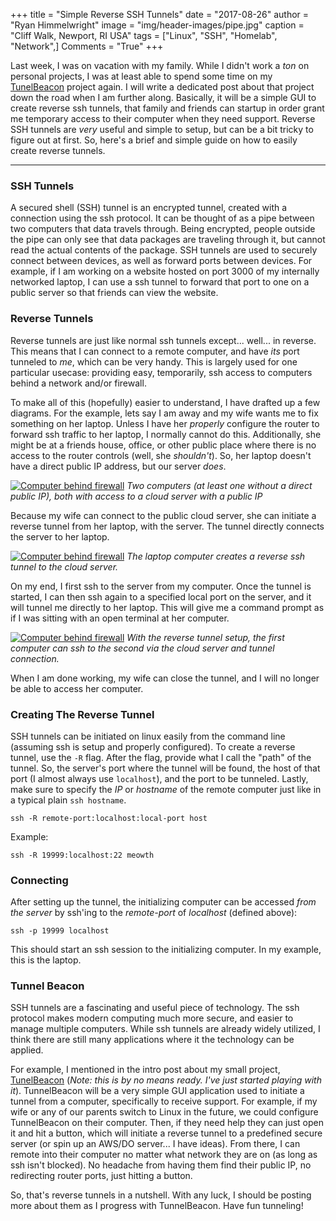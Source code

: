 +++
title   = "Simple Reverse SSH Tunnels"
date    = "2017-08-26"
author  = "Ryan Himmelwright"
image   = "img/header-images/pipe.jpg"
caption = "Cliff Walk, Newport, RI USA"
tags    = ["Linux", "SSH", "Homelab", "Network",]
Comments = "True"
+++

Last week, I was on vacation with my family. While I didn't work a *ton* on personal projects, I was at least able to spend some time on my [TunelBeacon](https://github.com/himmAllRight/TunnelBeacon) project again. I will write a dedicated post about that project down the road when I am further along. Basically, it will be a simple GUI to create reverse ssh tunnels, that family and friends can startup in order grant me temporary access to their computer when they need support. Reverse SSH tunnels are *very* useful and simple to setup, but can be a bit tricky to figure out at first. So, here's a brief and simple guide on how to easily create reverse tunnels.
****
<!--more -->

### SSH Tunnels

A secured shell (SSH) tunnel is an encrypted tunnel, created with a connection using the ssh protocol. It can be thought of as a pipe between two computers that data travels through. Being encrypted, people outside the pipe can only see that data packages are traveling through it, but cannot read the actual contents of the package. SSH tunnels are used to securely connect between devices, as well as forward ports between devices. For example, if I am working on a website hosted on port 3000 of my internally networked laptop, I can use a ssh tunnel to forward that port to one on a public server so that friends can view the website.



### Reverse Tunnels

Reverse tunnels are just like normal ssh tunnels except... well... in reverse. This means that I can connect to a remote computer, and have *its* port tunneled to *me*, which can be very handy. This is largely used for one particular usecase: providing easy, temporarily, ssh access to computers behind a network and/or firewall. 

To make all of this (hopefully) easier to understand, I have drafted up a few diagrams. For the example, lets say I am away and my wife wants me to fix something on her laptop. Unless I have her *properly* configure the router to forward ssh traffic to her laptop, I normally cannot do this. Additionally, she might be at a friends house, office, or other public place where there is no access to the router controls (well, she *shouldn't*). So, her laptop doesn't have a direct public IP address, but our server *does*.

<a href="../../img/posts/simple-reverse-ssh-tunnel/network-diagram.png"><img alt="Computer behind firewall" src="../../img/posts/simple-reverse-ssh-tunnel/network-diagram.png" style="max-width: 100%;"/><a>
*Two computers (at least one without a direct public IP), both with access to a cloud server with a public IP*

Because my wife can connect to the public cloud server, she can initiate a reverse tunnel from her laptop, with the server. The tunnel directly connects the server to her laptop.

<a href="../../img/posts/simple-reverse-ssh-tunnel/ssh-tunnel.png"><img alt="Computer behind firewall" src="../../img/posts/simple-reverse-ssh-tunnel/ssh-tunnel.png" style="max-width: 100%;"/></a>
*The laptop computer creates a reverse ssh tunnel to the cloud server.*

On my end, I first ssh to the server from my computer. Once the tunnel is started, I can then ssh again to a specified local port on the server, and it will tunnel me directly to her laptop. This will give me a command prompt as if I was sitting with an open terminal at her computer.


<a href="../../img/posts/simple-reverse-ssh-tunnel/connect-through-tunnel.png"><img alt="Computer behind firewall" src="../../img/posts/simple-reverse-ssh-tunnel/connect-through-tunnel.png" style="max-width: 100%;"/></a>
*With the reverse tunnel setup, the first computer can ssh to the second via the cloud server and tunnel connection.*

When I am done working, my wife can close the tunnel, and I will no longer be able to access her computer.


### Creating The Reverse Tunnel

SSH tunnels can be initiated on linux easily from the command line (assuming ssh is setup and properly configured). To create a reverse tunnel, use the `-R` flag. After the flag, provide what I call the "path" of the tunnel. So, the server's port where the tunnel will be found, the host of that port (I almost always use `localhost`), and the port to be tunneled. Lastly, make sure to specify the *IP* or *hostname* of the remote computer just like in a typical plain `ssh hostname`.

```
ssh -R remote-port:localhost:local-port host
```

Example:

```
ssh -R 19999:localhost:22 meowth
```


### Connecting

After setting up the tunnel, the initializing computer can be accessed *from the server* by ssh'ing to the *remote-port* of *localhost* (defined above):

```
ssh -p 19999 localhost
```

This should start an ssh session to the initializing computer. In my example, this is the laptop.


### Tunnel Beacon

SSH tunnels are a fascinating and useful piece of technology. The ssh protocol makes modern computing much more secure, and easier to manage multiple computers. While ssh tunnels are already widely utilized, I think there are still many applications where it the technology can be applied. 

For example, I mentioned in the intro post about my small project, [TunelBeacon](https://github.com/himmAllRight/TunnelBeacon) (*Note: this is by no means ready. I've just started playing with it*). TunnelBeacon will be a very simple GUI application used to initiate a tunnel from a computer, specifically to receive support. For example, if my wife or any of our parents switch to Linux in the future, we could configure TunnelBeacon on their computer. Then, if they need help they can just open it and hit a button, which will initiate a reverse tunnel to a predefined secure server (or spin up an AWS/DO server... I have ideas). From there, I can remote into their computer no matter what network they are on (as long as ssh isn't blocked). No headache from having them find their public IP, no redirecting router ports, just hitting a button.

So, that's reverse tunnels in a nutshell. With any luck, I should be posting more about them as I progress with TunnelBeacon. Have fun tunneling!

